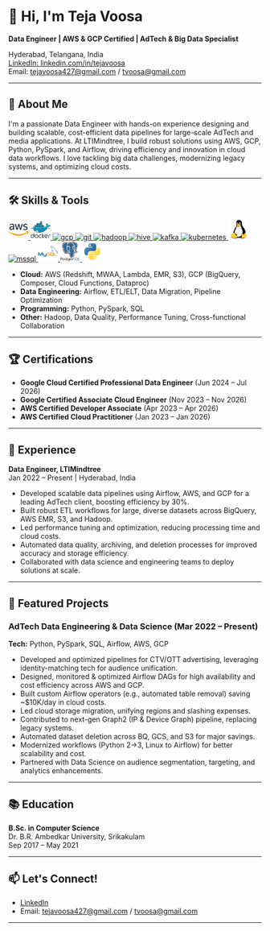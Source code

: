 # 👋 Hi, I'm Teja Voosa

**Data Engineer | AWS & GCP Certified | AdTech & Big Data Specialist**

Hyderabad, Telangana, India  
[LinkedIn: linkedin.com/in/tejavoosa](https://linkedin.com/in/tejavoosa)  
Email: tejavoosa427@gmail.com / tvoosa@gmail.com

---

## 🚀 About Me

I'm a passionate Data Engineer with hands-on experience designing and building scalable, cost-efficient data pipelines for large-scale AdTech and media applications. At LTIMindtree, I build robust solutions using AWS, GCP, Python, PySpark, and Airflow, driving efficiency and innovation in cloud data workflows. I love tackling big data challenges, modernizing legacy systems, and optimizing cloud costs.

---

## 🛠️ Skills & Tools
<p align="left"> <a href="https://aws.amazon.com" target="_blank" rel="noreferrer"> <img src="https://raw.githubusercontent.com/devicons/devicon/master/icons/amazonwebservices/amazonwebservices-original-wordmark.svg" alt="aws" width="40" height="40"/> </a> <a href="https://www.docker.com/" target="_blank" rel="noreferrer"> <img src="https://raw.githubusercontent.com/devicons/devicon/master/icons/docker/docker-original-wordmark.svg" alt="docker" width="40" height="40"/> </a> <a href="https://cloud.google.com" target="_blank" rel="noreferrer"> <img src="https://www.vectorlogo.zone/logos/google_cloud/google_cloud-icon.svg" alt="gcp" width="40" height="40"/> </a> <a href="https://git-scm.com/" target="_blank" rel="noreferrer"> <img src="https://www.vectorlogo.zone/logos/git-scm/git-scm-icon.svg" alt="git" width="40" height="40"/> </a> <a href="https://hadoop.apache.org/" target="_blank" rel="noreferrer"> <img src="https://www.vectorlogo.zone/logos/apache_hadoop/apache_hadoop-icon.svg" alt="hadoop" width="40" height="40"/> </a> <a href="https://hive.apache.org/" target="_blank" rel="noreferrer"> <img src="https://www.vectorlogo.zone/logos/apache_hive/apache_hive-icon.svg" alt="hive" width="40" height="40"/> </a> <a href="https://kafka.apache.org/" target="_blank" rel="noreferrer"> <img src="https://www.vectorlogo.zone/logos/apache_kafka/apache_kafka-icon.svg" alt="kafka" width="40" height="40"/> </a> <a href="https://kubernetes.io" target="_blank" rel="noreferrer"> <img src="https://www.vectorlogo.zone/logos/kubernetes/kubernetes-icon.svg" alt="kubernetes" width="40" height="40"/> </a> <a href="https://www.linux.org/" target="_blank" rel="noreferrer"> <img src="https://raw.githubusercontent.com/devicons/devicon/master/icons/linux/linux-original.svg" alt="linux" width="40" height="40"/> </a> <a href="https://www.microsoft.com/en-us/sql-server" target="_blank" rel="noreferrer"> <img src="https://www.svgrepo.com/show/303229/microsoft-sql-server-logo.svg" alt="mssql" width="40" height="40"/> </a> <a href="https://www.mysql.com/" target="_blank" rel="noreferrer"> <img src="https://raw.githubusercontent.com/devicons/devicon/master/icons/mysql/mysql-original-wordmark.svg" alt="mysql" width="40" height="40"/> </a> <a href="https://www.postgresql.org" target="_blank" rel="noreferrer"> <img src="https://raw.githubusercontent.com/devicons/devicon/master/icons/postgresql/postgresql-original-wordmark.svg" alt="postgresql" width="40" height="40"/> </a> <a href="https://www.python.org" target="_blank" rel="noreferrer"> <img src="https://raw.githubusercontent.com/devicons/devicon/master/icons/python/python-original.svg" alt="python" width="40" height="40"/> </a> </p>

- **Cloud:** AWS (Redshift, MWAA, Lambda, EMR, S3), GCP (BigQuery, Composer, Cloud Functions, Dataproc)
- **Data Engineering:** Airflow, ETL/ELT, Data Migration, Pipeline Optimization
- **Programming:** Python, PySpark, SQL
- **Other:** Hadoop, Data Quality, Performance Tuning, Cross-functional Collaboration

---

## 🏆 Certifications

- **Google Cloud Certified Professional Data Engineer** (Jun 2024 – Jul 2026)
- **Google Certified Associate Cloud Engineer** (Nov 2023 – Nov 2026)
- **AWS Certified Developer Associate** (Apr 2023 – Apr 2026)
- **AWS Certified Cloud Practitioner** (Jan 2023 – Jan 2026)

---

## 💼 Experience

**Data Engineer, LTIMindtree**  
Jan 2022 – Present | Hyderabad, India

- Developed scalable data pipelines using Airflow, AWS, and GCP for a leading AdTech client, boosting efficiency by 30%.
- Built robust ETL workflows for large, diverse datasets across BigQuery, AWS EMR, S3, and Hadoop.
- Led performance tuning and optimization, reducing processing time and cloud costs.
- Automated data quality, archiving, and deletion processes for improved accuracy and storage efficiency.
- Collaborated with data science and engineering teams to deploy solutions at scale.

---

## 🌟 Featured Projects

### AdTech Data Engineering & Data Science (Mar 2022 – Present)
**Tech:** Python, PySpark, SQL, Airflow, AWS, GCP

- Developed and optimized pipelines for CTV/OTT advertising, leveraging identity-matching tech for audience unification.
- Designed, monitored & optimized Airflow DAGs for high availability and cost efficiency across AWS and GCP.
- Built custom Airflow operators (e.g., automated table removal) saving ~$10K/day in cloud costs.
- Led cloud storage migration, unifying regions and slashing expenses.
- Contributed to next-gen Graph2 (IP & Device Graph) pipeline, replacing legacy systems.
- Automated dataset deletion across BQ, GCS, and S3 for major savings.
- Modernized workflows (Python 2→3, Linux to Airflow) for better scalability and cost.
- Partnered with Data Science on audience segmentation, targeting, and analytics enhancements.

---

## 📚 Education

**B.Sc. in Computer Science**  
Dr. B.R. Ambedkar University, Srikakulam  
Sep 2017 – May 2021

---

## 📫 Let's Connect!

- [LinkedIn](https://linkedin.com/in/tejavoosa)
- Email: tejavoosa427@gmail.com / tvoosa@gmail.com

---

<!--
⭐ Fun fact: I enjoy solving cloud cost puzzles and optimizing data workflows for scale and speed!
-->

